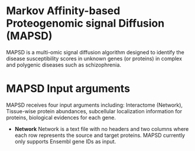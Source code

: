 # Markov Affinity-based Proteogenomic signal Diffusion (MAPSD)
MAPSD is a multi-omic signal diffusion algorithm designed to identify the disease susceptibility scores in unknown genes (or proteins) in complex and polygenic diseases such as schizophrenia.
# MAPSD Input arguments
MAPSD receives four input arguments including: Interactome (Network), Tissue-wise protein abundances, subcellular localization information for proteins, biological evidences for each gene.
* **Network**
Network is a text file with no headers and two columns where each row represents the source and target proteins. MAPSD currently only supports Ensembl gene IDs as input.
